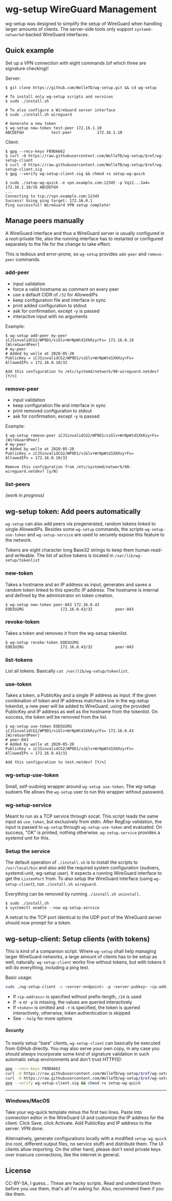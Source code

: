 # wg-setup WireGuard Management

wg-setup was designed to simplify the setup of WireGuard when handling larger amounts of
clients. The server-side tools only support `systemd-networkd`-backed WireGuard interfaces.

## Quick example

Set up a VPN connection with eight commands (of which three are signature checking)!

Server:
```
$ git clone https://github.com/WolleTD/wg-setup.git && cd wg-setup

# To install only wg-setup scripts and services
$ sudo ./install.sh

# To also configure a WireGuard server interface
$ sudo ./install.sh wireguard

# Generate a new token
$ wg-setup new-token test-peer 172.16.1.10
ABCDEFGH            test-peer           172.16.1.10
```

Client:
```
$ gpg --recv-keys FB9DA662
$ curl -O https://raw.githubusercontent.com/WolleTD/wg-setup/$ref/wg-setup-client
$ curl -O https://raw.githubusercontent.com/WolleTD/wg-setup/$ref/wg-setup-client.sig
$ gpg --verify wg-setup-client.sig && chmod +x setup-wg-quick

$ sudo ./setup-wg-quick -e vpn.example.com:12345 -p Vq12...3a4= 172.16.1.10/16 ABCDEFGH
...
Connecting to tcp://vpn.example.com:12345
Success! Using ping target: 172.16.0.1
Ping successful! WireGuard VPN setup complete!
```

## Manage peers manually

A WireGuard interface and thus a WireGuard server is usually configured in a
root-private file, also the running interface has to restarted or configured separately to the
file for the change to take effect.

This is tedious and error-prone, so `wg-setup` provides `add-peer` and `remove-peer` commands.

### add-peer

 - input validation
 - force a valid hostname as comment on every peer
 - use a default CIDR of `/32` for AllowedIPs
 - keep configuration file and interface in sync
 - print added configuration to stdout
 - ask for confirmation, except -y is passed
 - interactive input with no arguments

Example:
```
$ wg-setup add-peer my-peer iCJSinvalidCG2/WP9D1/viGlv+WrNpWtd1XkRzyrFs= 172.16.0.10
[WireGuardPeer]
# my-peer
# Added by wolle at 2020-05-20
PublicKey = iCJSinvalidCG2/WP9D1/viGlv+WrNpWtd1XkRzyrFs=
AllowedIPs = 172.16.0.10/32

Add this configuration to /etc/systemd/network/90-wireguard.netdev? [Y/n]
```

### remove-peer

 - input validation
 - keep configuration file and interface in sync
 - print removed configuration to stdout
 - ask for confirmation, except -y is passed

Example:
```
$ wg-setup remove-peer iCJSinvalidCG2/WP9D1/viGlv+WrNpWtd1XkRzyrFs=
[WireGuardPeer]
# my-peer
# Added by wolle at 2020-05-20
PublicKey = iCJSinvalidCG2/WP9D1/viGlv+WrNpWtd1XkRzyrFs=
AllowedIPs = 172.16.0.10/32

Remove this configuration from /etc/systemd/network/90-wireguard.netdev? [y/N]
```

### list-peers

_(work in progress)_

## wg-setup token: Add peers automatically

`wg-setup` can also add peers via pregenerated, random tokens linked to single AllowedIPs.
Besides some `wg-setup` commands, the scripts `wg-setup-use-token` and `wg-setup-service`
are used to securely expose this feature to the network.

Tokens are eight character long Base32 strings to keep them human read- and writeable.
The list of active tokens is located in `/var/lib/wg-setup/tokenlist`

### new-token

Takes a hostname and an IP address as input, generates and saves a random token linked to this
specific IP address. The hostname is internal and defined by the administrator on token creation.

```
$ wg-setup new-token peer-043 172.16.0.43
EOD3U2RG                172.16.0.43/32          peer-043
```

### revoke-token

Takes a token and removes it from the wg-setup tokenlist.

```
$ wg-setup revoke-token EOD3U2RG
EOD3U2RG                172.16.0.43/32          peer-043
```

### list-tokens

List all tokens. Basically `cat /var/lib/wg-setup/tokenlist`.

### use-token

Takes a token, a PublicKey and a single IP address as input. If the given combination
of token and IP address matches a line in the wg-setup tokenlist, a new peer will be
added to WireGuard, using the provided PublicKey and IP address as well as the hostname
from the tokenlist. On success, the token will be removed from the list.

```
$ wg-setup use-token EOD3U2RG iCJSinvalidCG2/WP9D1/viGlv+WrNpWtd1XkRzyrFs= 172.16.0.43
[WireGuardPeer]
# peer-043
# Added by wolle at 2020-05-20
PublicKey = iCJSinvalidCG2/WP9D1/viGlv+WrNpWtd1XkRzyrFs=
AllowedIPs = 172.16.0.43/32

Add this configuration to test.netdev? [Y/n]
```

### wg-setup-use-token

Small, self-sudoing wrapper around `wg-setup use-token`. The wg-setup sudoers file
allows the `wg-setup` user to run this wrapper without password.

### wg-setup-service

Meant to run as a TCP service through socat. This script reads the same input as `use_token`,
but exclusively from stdin. After RegExp validation, the input is passed to `wg-setup`
through `wg-setup-use-token` and evaluated. On success, "OK" is printed, nothing otherwise.
`wg-setup.service` provides a systemd unit for this.

### Setup the service

The default operation of `./install.sh` is to install the scripts to `/usr/local/bin` and also
add the required system configuration (sudoers, systemd-unit, wg-setup user). It expects a running
WireGuard interface to get the `ListenPort` from. To also setup the WireGuard interface (using `wg-setup-client`), run `./install.sh wireguard`.

Everything can be removed by running `./install.sh uninstall`.

```
$ sudo ./install.sh
$ systemctl enable --now wg-setup.service
```

A netcat to the TCP port identical to the UDP port of the WireGuard server should now prompt
for a token.

## wg-setup-client: Setup clients (with tokens)

This is kind of a companion script. Where `wg-setup` shall help managing larger WireGuard
networks, a large amount of clients has to be setup as well, naturally. `wg-setup-client`
works fine without tokens, but with tokens it will do everything, including a ping test.

Basic usage:
```bash
sudo ./wg-setup-client -e <server-endpoint> -p <server-pubkey> <ip-address> <token>
```

- If `<ip-address>` is specified without prefix-length, `/24` is used
- If `-e` or `-p` is missing, the values are queried interactively
- If `<token>` is omitted and `-t` is specified, the token is queried interactively, otherwise, token authentication is skipped
- See `--help` for more options

##### Security

To easily setup "bare" clients, `wg-setup-client` can basically be executed from GitHub directly.
You may also serve your own copy, in any case you should _always_ incorporate some kind of
signature validation in such automatic setup environments and don't trust HTTP(S):

```bash
gpg --recv-keys FB9DA662
curl -O https://raw.githubusercontent.com/WolleTD/wg-setup/$ref/wg-setup-client
curl -O https://raw.githubusercontent.com/WolleTD/wg-setup/$ref/wg-setup-client.sig
gpg --verify wg-setup-client.sig && chmod +x setup-wg-quick
```

---

### Windows/MacOS

Take your wg-quick template minus the first two lines. Paste into connection editor in the
WireGuard UI and customize the IP address for the client. Click Save, click Activate. Add
PublicKey and IP address to the server. VPN done.

Alternatively, generate configurations locally with a modified `setup-wg-quick` (no root,
different output files, no service stuff) and distribute them. The UI clients allow importing.
On the other hand, please don't send private keys over insecure connections, like the internet
in general.

## License

CC-BY-SA, I guess... These are hacky scripts. Read and understand them before you use them,
that's all I'm asking for. Also, recommend them if you like them.
